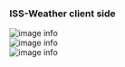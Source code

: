 ### ISS-Weather client side

![image info](./public/home.png)   
![image info](./public/result.png)    
![image info](./public/error.png)

